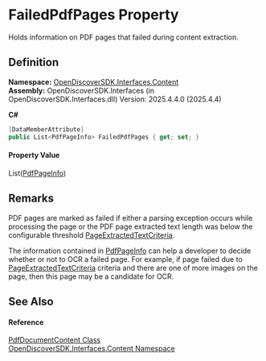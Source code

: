 # FailedPdfPages Property


Holds information on PDF pages that failed during content extraction.



## Definition
**Namespace:** <a href="79f11d04-c275-b915-db5b-ab2227989555">OpenDiscoverSDK.Interfaces.Content</a>  
**Assembly:** OpenDiscoverSDK.Interfaces (in OpenDiscoverSDK.Interfaces.dll) Version: 2025.4.4.0 (2025.4.4)

**C#**
``` C#
[DataMemberAttribute]
public List<PdfPageInfo> FailedPdfPages { get; set; }
```



#### Property Value
List(<a href="fd3fc89d-e1e7-1dc0-73d0-0ef5454a6c84">PdfPageInfo</a>)

## Remarks

PDF pages are marked as failed if either a parsing exception occurs while processing the page or the PDF page extracted text length was below the configurable threshold <a href="b38280ef-11f7-aac9-3bc1-f0724146f27a">PageExtractedTextCriteria</a>.

The information contained in <a href="fd3fc89d-e1e7-1dc0-73d0-0ef5454a6c84">PdfPageInfo</a> can help a developer to decide whether or not to OCR a failed page. For example, if page failed due to <a href="b38280ef-11f7-aac9-3bc1-f0724146f27a">PageExtractedTextCriteria</a> criteria and there are one of more images on the page, then this page may be a candidate for OCR.


## See Also


#### Reference
<a href="3bd6de6c-0baa-4567-da66-9d3eb1cf9ea0">PdfDocumentContent Class</a>  
<a href="79f11d04-c275-b915-db5b-ab2227989555">OpenDiscoverSDK.Interfaces.Content Namespace</a>  
